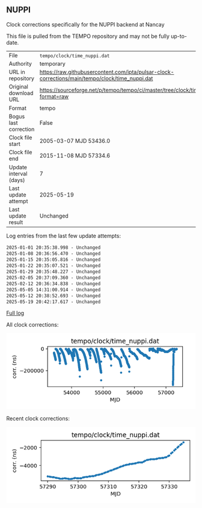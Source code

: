 
## NUPPI

Clock corrections specifically for the NUPPI backend at Nancay

This file is pulled from the TEMPO repository and may not be fully
up-to-date.

|     |     |
|:--- |:--- |
| File | `tempo/clock/time_nuppi.dat` |
| Authority | temporary |
| URL in repository | <https://raw.githubusercontent.com/ipta/pulsar-clock-corrections/main/tempo/clock/time_nuppi.dat> |
| Original download URL | <https://sourceforge.net/p/tempo/tempo/ci/master/tree/clock/time_nuppi.dat?format=raw> |
| Format | tempo |
| Bogus last correction | False |
| Clock file start | 2005-03-07 MJD 53436.0 |
| Clock file end | 2015-11-08 MJD 57334.6 |
| Update interval (days) | 7 |
| Last update attempt | 2025-05-19 |
| Last update result | Unchanged |

Log entries from the last few update attempts:
```
2025-01-01 20:35:38.998 - Unchanged
2025-01-08 20:36:56.470 - Unchanged
2025-01-15 20:35:05.816 - Unchanged
2025-01-22 20:35:07.521 - Unchanged
2025-01-29 20:35:48.227 - Unchanged
2025-02-05 20:37:09.360 - Unchanged
2025-02-12 20:36:34.838 - Unchanged
2025-05-05 14:31:00.914 - Unchanged
2025-05-12 20:38:52.693 - Unchanged
2025-05-19 20:42:17.617 - Unchanged
```
[Full log](https://raw.githubusercontent.com/ipta/pulsar-clock-corrections/main/log/tempo/clock/time_nuppi.dat.log)


All clock corrections:

![plot of all clock corrections](time_nuppi.dat.png "All corrections")

Recent clock corrections:

![plot of recent clock corrections](time_nuppi.dat.short.png "Recent corrections")

